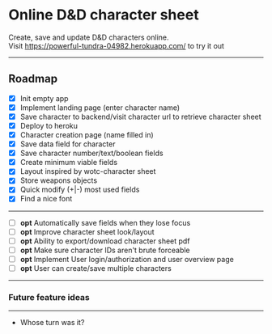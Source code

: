 # Online D&D character sheet
Create, save and update D&D characters online.  
Visit <https://powerful-tundra-04982.herokuapp.com/> to try it out  

---------  
## Roadmap  

- [x]  Init empty app
- [x]  Implement landing page (enter character name)
- [x]  Save character to backend/visit character url to retrieve character sheet
- [x]  Deploy to heroku
- [x]  Character creation page (name filled in)
- [x]  Save data field for character
- [x]  Save character number/text/boolean fields
- [x]  Create minimum viable fields
- [x]  Layout inspired by wotc-character sheet
- [x]  Store weapons objects
- [x]  Quick modify (+|-) most used fields
- [x]  Find a nice font

--------
- [ ]  **opt** Automatically save fields when they lose focus
- [ ]  **opt** Improve character sheet look/layout
- [ ]  **opt** Ability to export/download character sheet pdf
- [ ]  **opt** Make sure character IDs aren't brute forceable
- [ ]  **opt** Implement User login/authorization and user overview page
- [ ]  **opt** User can create/save multiple characters

--------  
### Future feature ideas  
--------  
  - Whose turn was it?  
